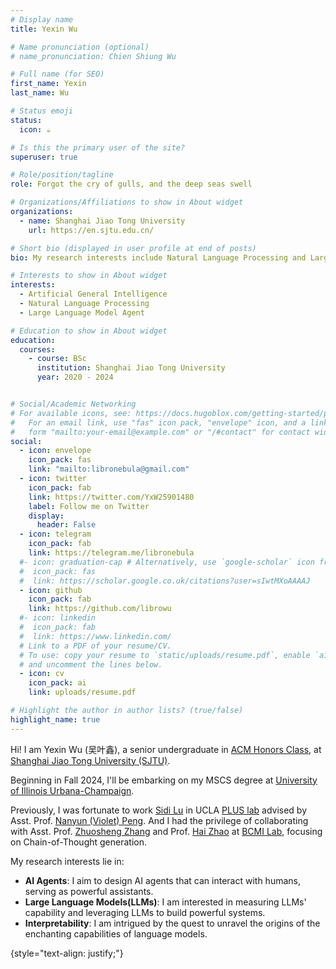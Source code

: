 ```yaml
---
# Display name
title: Yexin Wu

# Name pronunciation (optional)
# name_pronunciation: Chien Shiung Wu

# Full name (for SEO)
first_name: Yexin
last_name: Wu

# Status emoji
status:
  icon: ☕️

# Is this the primary user of the site?
superuser: true

# Role/position/tagline
role: Forgot the cry of gulls, and the deep seas swell

# Organizations/Affiliations to show in About widget
organizations:
  - name: Shanghai Jiao Tong University
    url: https://en.sjtu.edu.cn/

# Short bio (displayed in user profile at end of posts)
bio: My research interests include Natural Language Processing and Large Language Model Agent

# Interests to show in About widget
interests:
  - Artificial General Intelligence
  - Natural Language Processing
  - Large Language Model Agent

# Education to show in About widget
education:
  courses:
    - course: BSc
      institution: Shanghai Jiao Tong University
      year: 2020 - 2024


# Social/Academic Networking
# For available icons, see: https://docs.hugoblox.com/getting-started/page-builder/#icons
#   For an email link, use "fas" icon pack, "envelope" icon, and a link in the
#   form "mailto:your-email@example.com" or "/#contact" for contact widget.
social:
  - icon: envelope
    icon_pack: fas
    link: "mailto:libronebula@gmail.com"
  - icon: twitter
    icon_pack: fab
    link: https://twitter.com/YxW25901480
    label: Follow me on Twitter
    display:
      header: False
  - icon: telegram
    icon_pack: fab
    link: https://telegram.me/libronebula
  #- icon: graduation-cap # Alternatively, use `google-scholar` icon from `ai` icon pack
  #  icon_pack: fas
  #  link: https://scholar.google.co.uk/citations?user=sIwtMXoAAAAJ
  - icon: github
    icon_pack: fab
    link: https://github.com/librowu
  #- icon: linkedin
  #  icon_pack: fab
  #  link: https://www.linkedin.com/
  # Link to a PDF of your resume/CV.
  # To use: copy your resume to `static/uploads/resume.pdf`, enable `ai` icons in `params.yaml`,
  # and uncomment the lines below.
  - icon: cv
    icon_pack: ai
    link: uploads/resume.pdf

# Highlight the author in author lists? (true/false)
highlight_name: true
---
```


Hi! I am Yexin Wu (吴叶鑫), a senior undergraduate in [ACM Honors Class](https://acm.sjtu.edu.cn/home), at [Shanghai Jiao Tong University (SJTU)](https://en.sjtu.edu.cn/).  



Beginning in Fall 2024, I'll be embarking on my MSCS degree at [
University of Illinois Urbana-Champaign](https://illinois.edu/).

Previously, I was fortunate to work [Sidi Lu](http://sidilu.cn/) in UCLA [PLUS lab](https://vnpeng.net/group/) advised by Asst. Prof. [Nanyun (Violet) Peng](https://vnpeng.net/). And I had the privilege of collaborating with Asst. Prof. [Zhuosheng Zhang](https://bcmi.sjtu.edu.cn/home/zhangzs/) and Prof. [Hai Zhao](https://bcmi.sjtu.edu.cn/~zhaohai/) at [BCMI Lab](https://bcmi.sjtu.edu.cn/), focusing on Chain-of-Thought generation.

My research interests lie in:

- **AI Agents**: I aim to design AI agents that can interact with humans, serving as powerful assistants.
- **Large Language Models(LLMs)**: I am interested in measuring LLMs' capability and leveraging LLMs to build powerful systems.
- **Interpretability**: I am intrigued by the quest to unravel the origins of the enchanting capabilities of language models.

{style="text-align: justify;"}